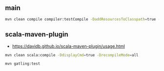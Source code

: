 ## main
```bash
mvn clean compile compiler:testCompile -DaddResourcesToClasspath=true -Dexec.classpathScope=test exec:java -Dexec.mainClass="com.tomekl007.CH05.WordExistsPerformanceTestRunner"
```


## scala-maven-plugin
* https://davidb.github.io/scala-maven-plugin/usage.html 
```bash
mvn clean scala:compile -DdisplayCmd=true -DrecompileMode=all 

mvn gatling:test 
```